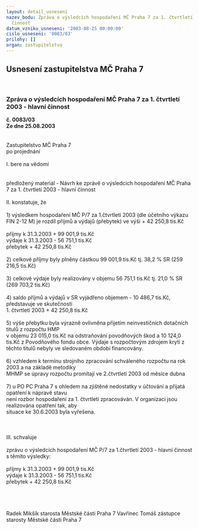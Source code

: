 ```yaml
---
layout: detail_usneseni
nazev_bodu: Zpráva o výsledcích hospodaření MČ Praha 7 za 1. čtvrtletí 2003 - hlavní
  činnost
datum_vzniku_usneseni: '2003-08-25 00:00:00'
cislo_usneseni: '0083/03'
prilohy: []
organ: zastupitelstvo
---
```

<div id="ucUsn_pList" class="usn">
	<span><h2>Usnesení zastupitelstva MČ Praha 7 </h2>
<br></span><div class="standBody">
<span><h3>Zpráva o výsledcích hospodaření MČ Praha 7 za 1. čtvrtletí 2003 - hlavní činnost</h3></span><div class="center">
		<strong>č. 0083/03</strong><br>
	</div>
<div class="center">
		<strong>Ze dne 25.08.2003</strong><br><br>
	</div>
<br>Zastupitelstvo MČ Praha 7<br>po projednání<br><br>I.	bere na vědomí<br><br> <br>předložený materiál - Návrh ke zprávě o výsledcích hospodaření MČ Praha 7 za 1. čtvrtletí 2003 - hlavní činnost<br><br>II.	konstatuje, že<br><br>1) výsledkem hospodaření MČ P/7 za 1.čtvrtletí 2003 (dle účetního výkazu FIN 2-12 M) je rozdíl příjmů a výdajů (přebytek) ve výši 							                      +   42 250,8 tis.Kč<br><br>příjmy k 31.3.2003   	+  99 001,9 tis.Kč<br>výdaje k 31.3.2003  	-   56 751,1 tis.Kč<br>přebytek  	+  42 250,8 tis.Kč<br><br>2) celkové příjmy byly plněny částkou 99 001,9 tis.Kč tj. 38,2 % SR (259 216,5 tis.Kč)<br><br>3) celkové výdaje byly realizovány v objemu 56 751,1 tis.Kč tj. 21,0 % SR (269 703,2 tis.Kč)<br><br>4) saldo příjmů a výdajů v SR vyjádřeno objemem - 10 486,7 tis.Kč,  představuje ve skutečnosti <br>      1. čtvrtletí 2003 +  42 250,8 tis.Kč<br><br>5) výše přebytku byla výrazně ovlivněna přijetím neinvestičních dotačních titulů z rozpočtu HMP <br>   v objemu 23 015,0 tis.Kč na odstraňování povodňových škod  a 10 124,0 tis.Kč z Povodňového fondu      obce. Výdaje s rozpočtovým zdrojem krytí z těchto titulů nebyly ve sledovaném období financovány.<br><br>6) vzhledem  k  termínu strojního zpracování schváleného rozpočtu na rok 2003 a na základě metodiky  <br>    MHMP se úpravy rozpočtu promítají ve 2.čtvrtletí 2003 od měsíce dubna<br><br>7) u PO PC Praha 7 s ohledem na zjištěné nedostatky v účtování a přijatá opatření k nápravě stavu       <br>   není rozbor hospodaření za 1. čtvrtletí zpracováván. V organizaci jsou realizována opatření tak, aby    <br>    situace ke 30.6.2003 byla vyřešena. <br><br><br><br>III.	schvaluje <br><br>zprávu o výsledcích hospodaření MČ P/7 za 1.čtvrtletí  2003 - hlavní činnost s těmito výsledky:<br><br>příjmy k 31.3.2003   	+  99 001,9 tis.Kč<br>výdaje k 31.3.2003  	-   56 751,1 tis.Kč<br>přebytek  	+  42 250,8 tis.Kč<br><br><br> <br>	<br> Radek Mikšík starosta Městské části Praha 7	 Vavřinec Tomáš zástupce starosty Městské části Praha 7<br>	<br><br>
</div>
</div>